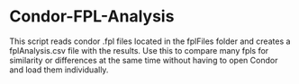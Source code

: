 # Condor-FPL-Analysis
This script reads condor .fpl files located in the fplFiles folder and creates a fplAnalysis.csv file with the results.  Use this to compare many fpls for similarity or differences at the same time without having to open Condor and load them individually.
